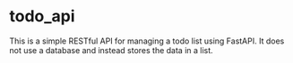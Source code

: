 # todo_api
This is a simple RESTful API for managing a todo list using FastAPI. It does not use a database and instead stores the data in a list.
